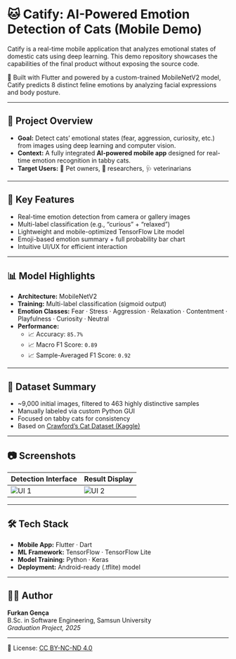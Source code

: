 # 🐱 Catify: AI-Powered Emotion Detection of Cats (Mobile Demo)

Catify is a real-time mobile application that analyzes emotional states of domestic cats using deep learning. This demo repository showcases the capabilities of the final product without exposing the source code.

📱 Built with Flutter and powered by a custom-trained MobileNetV2 model, Catify predicts 8 distinct feline emotions by analyzing facial expressions and body posture.

---

## 🧠 Project Overview

- **Goal:** Detect cats’ emotional states (fear, aggression, curiosity, etc.) from images using deep learning and computer vision.
- **Context:** A fully integrated **AI-powered mobile app** designed for real-time emotion recognition in tabby cats.
- **Target Users:** 👤 Pet owners, 🧪 researchers, 🩺 veterinarians

---

## 🎯 Key Features

- Real-time emotion detection from camera or gallery images
- Multi-label classification (e.g., “curious” + “relaxed”)
- Lightweight and mobile-optimized TensorFlow Lite model
- Emoji-based emotion summary + full probability bar chart
- Intuitive UI/UX for efficient interaction

---

## 📊 Model Highlights

- **Architecture:** MobileNetV2  
- **Training:** Multi-label classification (sigmoid output)  
- **Emotion Classes:** Fear · Stress · Aggression · Relaxation · Contentment · Playfulness · Curiosity · Neutral  
- **Performance:**  
  - 📈 Accuracy: `85.7%`  
  - 📈 Macro F1 Score: `0.89`  
  - 📈 Sample-Averaged F1 Score: `0.92`  

---

## 🧪 Dataset Summary

- ~9,000 initial images, filtered to 463 highly distinctive samples
- Manually labeled via custom Python GUI
- Focused on tabby cats for consistency
- Based on [Crawford’s Cat Dataset (Kaggle)](https://www.kaggle.com/datasets/crawford/cat-dataset)

---

## 📷 Screenshots

| Detection Interface | Result Display |
|---------------------|----------------|
| ![UI 1](https://github.com/user-attachments/assets/8da3cbeb-3bbf-41f0-8d67-2a1286b18cd3) | ![UI 2](https://github.com/user-attachments/assets/420b6c5e-5d86-475f-ae4e-d045efca7842) |

---

## 🛠️ Tech Stack

- **Mobile App:** Flutter · Dart  
- **ML Framework:** TensorFlow · TensorFlow Lite  
- **Model Training:** Python · Keras  
- **Deployment:** Android-ready (.tflite) model

---

## 👨‍💻 Author

**Furkan Gença**  
B.Sc. in Software Engineering, Samsun University  
*Graduation Project, 2025*

---

📄 License: [CC BY-NC-ND 4.0](https://creativecommons.org/licenses/by-nc-nd/4.0/)
